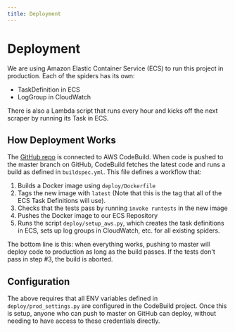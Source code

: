 ```yaml
---
title: Deployment
---
```


<h1 class="hidden">Deployment</h1>

We are using Amazon Elastic Container Service (ECS) to run this project in production. Each of the spiders has its own:

* TaskDefinition in ECS
* LogGroup in CloudWatch

There is also a Lambda script that runs every hour and kicks off the next scraper by running its Task in ECS.

## How Deployment Works

The [GitHub repo](https://github.com/City-Bureau/documenters-aggregator) is connected to AWS CodeBuild. When code is pushed to the master branch on GitHub, CodeBuild fetches the latest code and runs a build as defined in `buildspec.yml`. This file defines a workflow that:
  1. Builds a Docker image using `deploy/Dockerfile`
  2. Tags the new image with `latest` (Note that this is the tag that all of the ECS Task Definitions will use).
  3. Checks that the tests pass by running `invoke runtests` in the new image
  4. Pushes the Docker image to our ECS Repository
  5. Runs the script `deploy/setup_aws.py`, which creates the task definitions in ECS, sets up log groups in CloudWatch, etc. for all existing spiders.

The bottom line is this: when everything works, pushing to master will deploy code to production as long as the build passes. If the tests don't pass in step #3, the build is aborted.

## Configuration

The above requires that all ENV variables defined in `deploy/prod_settings.py` are configured in the CodeBuild project. Once this is setup, anyone who can push to master on GitHub can deploy, without needing to have access to these credentials directly.
